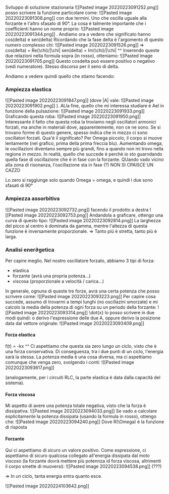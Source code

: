 Sviluppo di soluzione stazionaria
![[Pasted image 20220223091252.png]]
posso scrivere la funzione particolare come:
![[Pasted image 20220223091308.png]]
con due termini. Uno che oscilla uguale alla forzante e l'altro sfasato di 90°.
La cosa è talmente importante che i coefficienti hanno un nome proprio:
![[Pasted image 20220223091344.png]]
.
Andiamo ora a vedere che significato hanno cos(delta) e sen(delta)
Ricordando che la fase delta è l'argomento di questo numero complesso chi:
![[Pasted image 20220223091526.png]]
=>
cos(delta) = Re(\chi)/|\chi|
sen(delta) = Im(\chi)/|\chi|
^^ Inserendo queste due relazioni nella formula sopra (in rosso), otteniamo:
![[Pasted image 20220223091705.png]]
Questo cosdelta può essere positivo o negativo (vedi numeratore). Stesso discorso per il seno di delta.

Andiamo a vedere quindi quello che stiamo facendo:
### Ampiezza elastica
![[Pasted image 20220223091847.png]]
(dove |A| vale:
![[Pasted image 20220223091902.png]]
). ALla fine, quello che mi interessa studiare è Ael in funzione della pulsazione:
![[Pasted image 20220223091933.png]]
Graficando questa roba:
![[Pasted image 20220223091950.png]]
Interessante il fatto che questa roba la troviamo negli oscillatori armonici forzati, ma anche in materiali dove, apparentemente, non ce ne sono. Se si trovano forme di questo genere, spesso indica che in mezzo ci sono oscillatori forzati.
Qua'è il significato? Per Omega piccolo, il corpo si muove lentamente (nel grafico, prima della prima freccia blu). Aumentando omega, le oscillazioni diventano sempre più grandi, fino a quando non mi trovo nella regione in mezzo.
In realtà, quello che succede è perchè io sto guarndando quella fase di oscillazione che è in fase con la forzante. QUando vado vicino alla zona di risonanza, l'oscillazione sta in fase (?) NON SI CPAISCE UN CAZZO

Lo zero si raggiunge solo quando Omega = omega, e quindi i due sono sfasati di 90°

### Ampiezza assorbitiva
![[Pasted image 20220223092732.png]]
facendo il prodotto a destra
![[Pasted image 20220223092753.png]]
Andandola a graficare, ottengo una curva di questo tipo:
![[Pasted image 20220223092814.png]]
La larghezza del picco al centro è dominata da gamma, mentre l'altezza di questa funzione è inversamente proporzionale. => Tanto più è stretta, tanto più è larga.

### Analisi ener∂getica
Per capire meglio. Nel nostro oscillatore forzato, abbiamo 3 tipi di forza:
- elastica
- forzante (avrà una propria potenza...)
- viscosa (proporzionale a velocità / carica...)

In generale, ognuna di queste tre forze, avrà una certa potenza che posso scrivere come:
![[Pasted image 20220223093223.png]]
Per capire cosa succede, assumo di trovarmi a tempi lunghi (no oscillazini smorzate) e mi calcolo la media della potenza di ogni forza su un periodo della forzante:
![[Pasted image 20220223093314.png]]
\dot{x} lo posso scrivere in due modi quindi: o derivo l'espressione delle due A, oppure derivo la posizione data dal vettore originale:
![[Pasted image 20220223093409.png]]

#### Forza elastica
f(t) = -kx
^^ Ci aspettiamo che questa sia zero lungo un ciclo, visto che è una forza conservativa. Di conseguenza, tra i due punti di un ciclo, l'energia sarà la stessa.
La potenza media è una cosa diversa, ma ci aspettiamo comunque che venga zero, svolgendo i conti:
![[Pasted image 20220223093617.png]]

(analogamente, per i circuiti RLC, la parte elastica è data dalla capacità del sistema).

#### Forza viscosa
Mi aspetto di avere una potenza totale negativa, visto che la forza è dissipativa.
![[Pasted image 20220223094033.png]]
Se vado a calcolare esplicitamente la potenza dissipata (usando la formula in rosso), ottengo che:
![[Pasted image 20220223094240.png]]
Dove R(\Omega) è la funzione di risposta

#### Forzante
Qui ci aspettiamo di sicuro un valore positivo. Come espressione, ci aspettiamo di sicuro qualcosa collegato all'energia dissipata dal moto viscoso (la forzante dovrà mettere più potennza id forza viscosa, altrimenti il corpo smette di muoversi):
![[Pasted image 20220223094538.png]]
(???)

=> In un ciclo, tanta energia entra quanto esce.

![[Pasted image 20220224103642.png]]